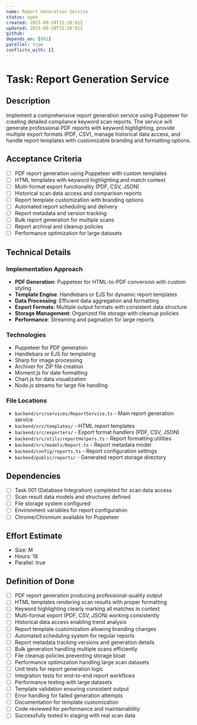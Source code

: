 ```yaml
---
name: Report Generation Service
status: open
created: 2025-09-28T15:28:01Z
updated: 2025-09-28T15:28:01Z
github:
depends_on: [001]
parallel: true
conflicts_with: []
---
```


# Task: Report Generation Service

## Description
Implement a comprehensive report generation service using Puppeteer for creating detailed compliance keyword scan reports. The service will generate professional PDF reports with keyword highlighting, provide multiple export formats (PDF, CSV), manage historical data access, and handle report templates with customizable branding and formatting options.

## Acceptance Criteria
- [ ] PDF report generation using Puppeteer with custom templates
- [ ] HTML templates with keyword highlighting and match context
- [ ] Multi-format export functionality (PDF, CSV, JSON)
- [ ] Historical scan data access and comparison reports
- [ ] Report template customization with branding options
- [ ] Automated report scheduling and delivery
- [ ] Report metadata and version tracking
- [ ] Bulk report generation for multiple scans
- [ ] Report archival and cleanup policies
- [ ] Performance optimization for large datasets

## Technical Details
### Implementation Approach
- **PDF Generation**: Puppeteer for HTML-to-PDF conversion with custom styling
- **Template Engine**: Handlebars or EJS for dynamic report templates
- **Data Processing**: Efficient data aggregation and formatting
- **Export Formats**: Multiple output formats with consistent data structure
- **Storage Management**: Organized file storage with cleanup policies
- **Performance**: Streaming and pagination for large reports

### Technologies
- Puppeteer for PDF generation
- Handlebars or EJS for templating
- Sharp for image processing
- Archiver for ZIP file creation
- Moment.js for date formatting
- Chart.js for data visualization
- Node.js streams for large file handling

### File Locations
- `backend/src/services/ReportService.ts` - Main report generation service
- `backend/src/templates/` - HTML report templates
- `backend/src/exporters/` - Export format handlers (PDF, CSV, JSON)
- `backend/src/utils/reportHelpers.ts` - Report formatting utilities
- `backend/src/models/Report.ts` - Report metadata model
- `backend/config/reports.ts` - Report configuration settings
- `backend/public/reports/` - Generated report storage directory

## Dependencies
- [ ] Task 001 (Database Integration) completed for scan data access
- [ ] Scan result data models and structures defined
- [ ] File storage system configured
- [ ] Environment variables for report configuration
- [ ] Chrome/Chromium available for Puppeteer

## Effort Estimate
- Size: M
- Hours: 18
- Parallel: true

## Definition of Done
- [ ] PDF report generation producing professional-quality output
- [ ] HTML templates rendering scan results with proper formatting
- [ ] Keyword highlighting clearly marking all matches in context
- [ ] Multi-format export (PDF, CSV, JSON) working consistently
- [ ] Historical data access enabling trend analysis
- [ ] Report template customization allowing branding changes
- [ ] Automated scheduling system for regular reports
- [ ] Report metadata tracking versions and generation details
- [ ] Bulk generation handling multiple scans efficiently
- [ ] File cleanup policies preventing storage bloat
- [ ] Performance optimization handling large scan datasets
- [ ] Unit tests for report generation logic
- [ ] Integration tests for end-to-end report workflows
- [ ] Performance testing with large datasets
- [ ] Template validation ensuring consistent output
- [ ] Error handling for failed generation attempts
- [ ] Documentation for template customization
- [ ] Code reviewed for performance and maintainability
- [ ] Successfully tested in staging with real scan data
